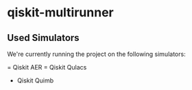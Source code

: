 # qiskit-multirunner

## Used Simulators

We're currently running the project on the following simulators:

= Qiskit AER
= Qiskit Qulacs
- Qiskit Quimb